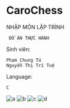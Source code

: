 # CaroChess
NHẬP MÔN LẬP TRÌNH

     ĐỒ ÁN THỰC HÀNH

Sinh viên:

	Phạm Chung Tú
	Nguyễn Thị Trí Tuệ

Language:

	C
	
![a](https://user-images.githubusercontent.com/6711997/31398594-b20d4b36-ae13-11e7-911f-e7d40fb5c252.jpg)
![b](https://user-images.githubusercontent.com/6711997/31398603-bd09ff66-ae13-11e7-9d2a-2b865568818d.png)
![c](https://user-images.githubusercontent.com/6711997/31398624-c6e05f26-ae13-11e7-81ee-bfaaf0dc3302.png)
![d](https://user-images.githubusercontent.com/6711997/31398637-d02bf356-ae13-11e7-96de-0b9d5d78ed1f.png)
	
